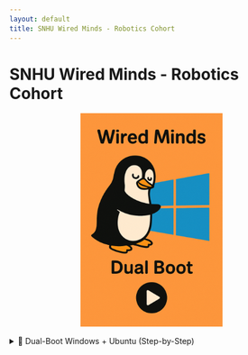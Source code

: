 ```yaml
---
layout: default
title: SNHU Wired Minds - Robotics Cohort
---
```


# SNHU Wired Minds - Robotics Cohort
<link rel="stylesheet" href="details.css">

<p align="center">
  <a href="https://youtu.be/MPAcc8LaE6M" target="_blank">
    <img src="./dualBoot.png" width="50%" alt="Watch the Dual Boot video">
  </a>
</p>

<details>

<summary>🧭 Dual-Boot Windows + Ubuntu (Step-by-Step)</summary>

<div markdown="1">

### What you need

- A USB drive ≥ 8 GB
- A Windows 10/11 PC already working
- An Ubuntu ISO (e.g., Ubuntu Desktop LTS)

> **Safety**: Back up important files. Shrinking partitions is safe when done right, but mistakes happen.

### Download Ubuntu ISO

Go to ubuntu.com → Download → Ubuntu Desktop and get the .iso.

### Create the USB installer (Rufus)

- Download Rufus (Windows x64) from the official site.
- Insert your USB drive.

#### Open Rufus:

- Device: your USB stick (double-check).
- Boot selection: Disk or ISO image → SELECT → pick the Ubuntu ISO.
- Leave the defaults Rufus suggests (usually GPT / UEFI).
- Click START → accept prompts → wait until it finishes.

Critical: Selecting the wrong “Device” will wipe that drive. Verify!

### Make space for Ubuntu (shrink Windows partition)

- Press Win+X → Disk Management.
- Right-click C: (Windows) → Shrink Volume…
- Enter how much to shrink:
  - Minimum workable: 25 GB.
  - For dev/ROS work: 80–150 GB (or go ~half and half if you have plenty of space).
- Click Shrink. You should see Unallocated space (black bar).

### (Often helps) Check Secure Boot

- In Windows, open System Information → Secure Boot State.

If On: Hold Shift and click Restart → Troubleshoot → Advanced options → UEFI Firmware Settings → enter BIOS/UEFI.

- Find Secure Boot and Disable it. Save & Exit.

Note: Many PCs can install Ubuntu with Secure Boot on, but it causes issues for some drivers. If you prefer, leave it on and only disable if you hit problems.

### Boot from the Ubuntu USB

- Plug in the Ubuntu USB (if not already).
- In Windows: Shift + Restart → Use a device → choose your USB (it’ll mention the brand/“Ubuntu”).
- In the boot menu, choose Try or Install Ubuntu (or directly Install Ubuntu).

### Install Ubuntu “alongside Windows”

- Pick language/keyboard; connect Wi-Fi if you want updates during install.
- When asked about install type, select “Install Ubuntu alongside Windows Boot Manager.”

If you instead see “Something else”, you can manually select the Unallocated space and create:
    - / (root) ext4 partition (most of the space)

- optional swap (2–8 GB if you want hibernate; otherwise skip on modern systems)
- Continue with the user info prompts and start the install.

When finished, Restart and remove the USB when prompted.

### Pick OS at startup (GRUB)

After reboot you should see the Ubuntu boot menu (GRUB):
- Top entry: Ubuntu
- Entry near the bottom: Windows Boot Manager (to boot Windows)

If you booted straight to Windows:

- Enter BIOS/UEFI again (Shift+Restart → UEFI Firmware Settings or F2/Del at power-on).
- Find Boot Order / Boot Priority.
- Move Ubuntu (or the drive entry that says “ubuntu/GRUB”) above Windows Boot Manager.
- Save & Exit.

### First steps in Ubuntu

- Open Activities and search Terminal; pin it to the sidebar.

Optional quick setup:

- Software Updater (or sudo apt update && sudo apt upgrade -y)
- Install common tools when ready (e.g., build-essentials, Git, Python, etc.).
- Troubleshooting quick hits

#### Rufus not booting? Recreate USB; ensure UEFI/GPT matches your system. Try a different USB port.

#### No “Install alongside Windows”? Ensure you shrank C: in Windows first so there’s Unallocated space.

#### Windows BitLocker/Intel RST: If C: is BitLocker-encrypted or Intel RST is on, you may need to suspend BitLocker or switch storage mode from RST to AHCI (research your model first).

#### Can’t see GRUB after install: Set Ubuntu/“ubuntu” as first in Boot Order. Sometimes you must disable Fast Boot in BIOS and Fast Startup in Windows.

#### Want to change default OS later? In Ubuntu: sudo nano /etc/default/grub (set GRUB_DEFAULT), then sudo update-grub.

</div>
</details>
